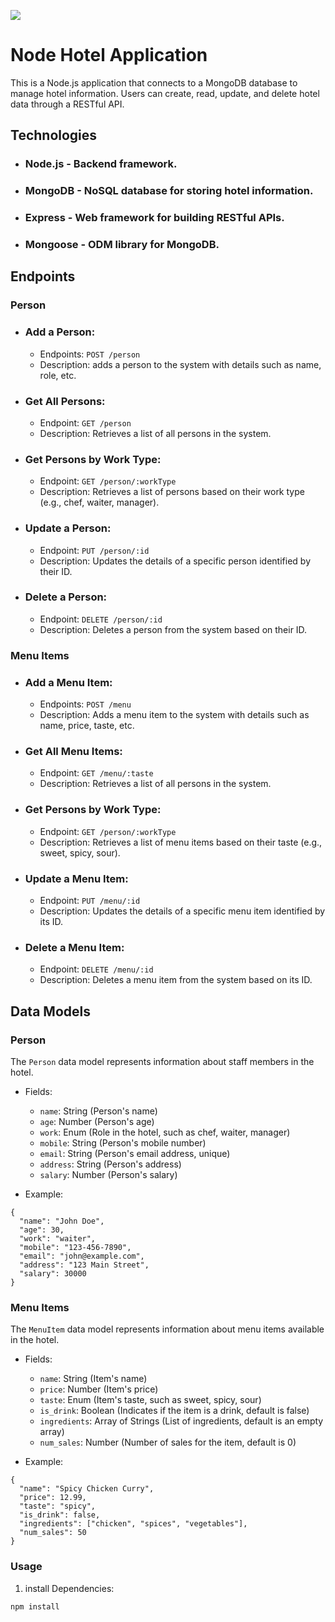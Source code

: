 ![](https://enlivendc.com/wp-content/uploads/2022/03/connect-to-a-mongodb-database-using-node-js.jpg)


# Node Hotel Application 

This is a Node.js application that connects to a MongoDB database to manage hotel information. Users can create, read, update, and delete hotel data through a RESTful API.


## Technologies
- ### Node.js - Backend framework.
- ### MongoDB - NoSQL database for storing hotel information.
- ### Express - Web framework for building RESTful APIs.
- ### Mongoose - ODM library for MongoDB.

## Endpoints 

### Person 
- ### Add a Person:
   - Endpoints: `POST /person`
   - Description: adds a person to the system with details such as name, role, etc.

- ### Get All Persons: 
   - Endpoint: `GET /person`
   - Description: Retrieves a list of all persons in the system.

- ### Get Persons by Work Type:
   - Endpoint: `GET /person/:workType`
   - Description: Retrieves a list of persons based on their work type (e.g., chef, waiter, manager).

- ### Update a Person:
   - Endpoint: `PUT /person/:id`
   - Description: Updates the details of a specific person identified by their ID.

- ### Delete a Person:
   - Endpoint: `DELETE /person/:id`
   - Description: Deletes a person from the system based on their ID.

### Menu Items 
- ### Add a Menu Item:
   - Endpoints: `POST /menu`
   - Description: Adds a menu item to the system with details such as name, price, taste, etc.

- ### Get All Menu Items:
   - Endpoint: `GET /menu/:taste`
   - Description: Retrieves a list of all persons in the system.

- ### Get Persons by Work Type:
   - Endpoint: `GET /person/:workType`
   - Description: Retrieves a list of menu items based on their taste (e.g., sweet, spicy, sour).

- ### Update a Menu Item:
   - Endpoint: `PUT /menu/:id`
   - Description: Updates the details of a specific menu item identified by its ID.

- ### Delete a Menu Item:
   - Endpoint: `DELETE /menu/:id`
   - Description: Deletes a menu item from the system based on its ID.

## Data Models

### Person 
The `Person` data model represents information about staff members in the hotel.

- Fields: 
   - `name`: String (Person's name)
   - `age`: Number (Person's age)
   - `work`: Enum (Role in the hotel, such as chef, waiter, manager)
   - `mobile`: String (Person's mobile number)
   - `email`: String (Person's email address, unique)
   - `address`: String (Person's address)
   - `salary`: Number (Person's salary)

- Example: 

```
{
  "name": "John Doe",
  "age": 30,
  "work": "waiter",
  "mobile": "123-456-7890",
  "email": "john@example.com",
  "address": "123 Main Street",
  "salary": 30000
} 
```


### Menu Items
The `MenuItem` data model represents information about menu items available in the hotel.

- Fields: 
   - `name`: String (Item's name)
   - `price`: Number (Item's price)
   - `taste`: Enum (Item's taste, such as sweet, spicy, sour)
   - `is_drink`: Boolean (Indicates if the item is a drink, default is false)
   - `ingredients`: Array of Strings (List of ingredients, default is an empty array)
   - `num_sales`: Number (Number of sales for the item, default is 0)

- Example: 

``` 
{
  "name": "Spicy Chicken Curry",
  "price": 12.99,
  "taste": "spicy",
  "is_drink": false,
  "ingredients": ["chicken", "spices", "vegetables"],
  "num_sales": 50
}
```

### Usage 
1. install Dependencies: 

``` 
npm install
```
   

